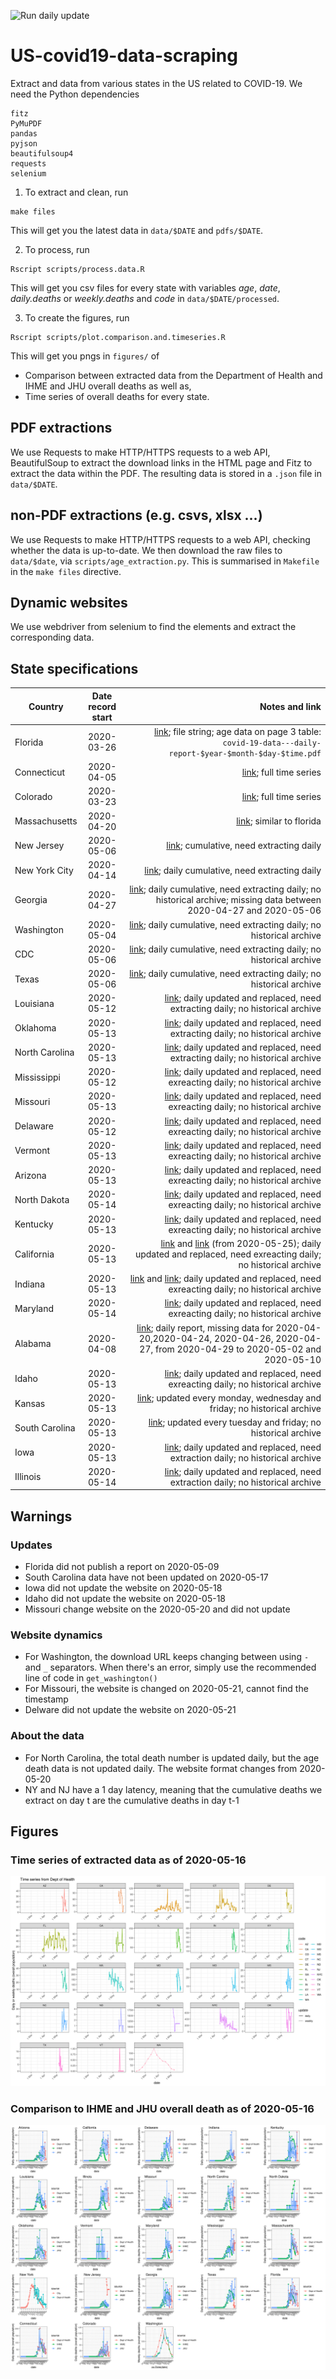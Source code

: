 ![Run daily update](https://github.com/MJHutchinson/US-covid19-data-scraping/workflows/Run%20daily%20update/badge.svg?branch=master)

# US-covid19-data-scraping
Extract and data from various states in the US related to COVID-19. We need the Python dependencies
```
fitz
PyMuPDF
pandas
pyjson
beautifulsoup4
requests
selenium
```

1. To extract and clean, run
```
make files
```
This will get you the latest data in `data/$DATE` and `pdfs/$DATE`.

2. To process, run
```
Rscript scripts/process.data.R
```
This will get you csv files for every state with variables *age*, *date*, *daily.deaths* or *weekly.deaths* and *code* in `data/$DATE/processed`.

3. To create the figures, run
```
Rscript scripts/plot.comparison.and.timeseries.R
```
This will get you pngs in `figures/` of 
* Comparison between extracted data from the Department of Health and IHME and JHU overall deaths as well as,
* Time series of overall deaths for every state.


## PDF extractions
We use Requests to make HTTP/HTTPS requests to a web API, BeautifulSoup to extract the download links in the HTML page and Fitz to extract the data within the PDF. The resulting data is stored in a `.json` file in `data/$DATE`.

## non-PDF extractions (e.g. csvs, xlsx ...)

We use Requests to make HTTP/HTTPS requests to a web API, checking whether the data is up-to-date. We then download the raw files to `data/$date`, via `scripts/age_extraction.py`. This is summarised in `Makefile` in the `make files` directive.

## Dynamic websites

We use webdriver from selenium to find the elements and extract the corresponding data. 

## State specifications
| Country        | Date record start           | Notes and link  |
| ------------- |:-------------:| -----:|
| Florida| 2020-03-26 |[link](https://www.floridadisaster.org/covid19/covid-19-data-reports/); file string; age data on page 3 table: `covid-19-data---daily-report-$year-$month-$day-$time.pdf` |
| Connecticut| 2020-04-05 | [link](https://data.ct.gov/api/views/ypz6-8qyf/rows.csv); full time series|
| Colorado| 2020-03-23 | [link](https://data-cdphe.opendata.arcgis.com/datasets/cdphe-covid19-state-level-open-data-repository?geometry=-125.744%2C35.977%2C-85.358%2C41.950); full time series|
| Massachusetts| 2020-04-20 | [link](https://www.mass.gov/doc/covid-19-dashboard-april-20-2020/download); similar to florida |
| New Jersey| 2020-05-06 | [link](https://www.nj.gov/health/cd/documents/topics/NCOV/COVID_Confirmed_Case_Summary.pdf); cumulative, need extracting daily |
| New York City| 2020-04-14 | [link](https://www1.nyc.gov/assets/doh/downloads/pdf/imm/covid-19-deaths-confirmed-probable-daily-04142020.pdf); daily cumulative, need extracting daily|
| Georgia| 2020-04-27 | [link](https://ga-covid19.ondemand.sas.com/docs/ga_covid_data.zip); daily cumulative, need extracting daily; no historical archive; missing data between 2020-04-27 and 2020-05-06|
| Washington| 2020-05-04 | [link](https://www.doh.wa.gov/Portals/1/Documents/1600/coronavirus/data-tables/PUBLIC-CDC-Event-Date-SARS.xlsx); daily cumulative, need extracting daily; no historical archive|
| CDC| 2020-05-06 | [link](https://data.cdc.gov/api/views/9bhg-hcku/rows.csv); daily cumulative, need extracting daily; no historical archive|
| Texas| 2020-05-06 | [link](https://dshs.texas.gov/coronavirus/TexasCOVID19CaseCountData.xlsx); daily cumulative, need extracting daily; no historical archive|
| Louisiana| 2020-05-12| [link](http://ldh.la.gov/coronavirus/); daily updated and replaced, need extracting daily; no historical archive|
| Oklahoma| 2020-05-13| [link](https://looker-dashboards.ok.gov/embed/dashboards/42); daily updated and replaced, need extracting daily; no historical archive|
| North Carolina| 2020-05-13| [link](https://covid19.ncdhhs.gov/dashboard#by-age); daily updated and replaced, need extracting daily; no historical archive|
| Mississippi| 2020-05-12| [link](https://msdh.ms.gov/msdhsite/_static/14,0,420.html); daily updated and replaced, need exreacting daily; no historical archive|
| Missouri| 2020-05-13| [link](https://health.mo.gov/living/healthcondiseases/communicable/novel-coronavirus/results.php);  daily updated and replaced, need exreacting daily; no historical archive|
| Delaware| 2020-05-12| [link](https://myhealthycommunity.dhss.delaware.gov/locations/state); daily updated and replaced, need exreacting daily; no historical archive|
| Vermont| 2020-05-13| [link](https://vcgi.maps.arcgis.com/apps/opsdashboard/index.html#/6128a0bc9ae14e98a686b635001ef7a7); daily updated and replaced, need exreacting daily; no historical archive| 
| Arizona| 2020-05-13| [link](https://www.azdhs.gov/preparedness/epidemiology-disease-control/infectious-disease-epidemiology/covid-19/dashboards/index.php); daily updated and replaced, need exreacting daily; no historical archive| 
| North Dakota| 2020-05-14| [link](https://www.health.nd.gov/diseases-conditions/coronavirus/north-dakota-coronavirus-cases); daily updated and replaced, need exreacting daily; no historical archive| 
| Kentucky| 2020-05-13| [link](https://kygeonet.maps.arcgis.com/apps/opsdashboard/index.html#/543ac64bc40445918cf8bc34dc40e334); daily updated and replaced, need exreacting daily; no historical archive| 
| California| 2020-05-13| [link](https://public.tableau.com/views/COVID-19PublicDashboard/Covid-19Public?%3Aembed=y&%3Adisplay_count=no&%3AshowVizHome=no) and [link](https://www.cdph.ca.gov/Programs/CID/DCDC/Pages/COVID-19/Race-Ethnicity.aspx#) (from 2020-05-25); daily updated and replaced, need exreacting daily; no historical archive| 
| Indiana| 2020-05-13| [link](https://www.coronavirus.in.gov/) and [link](https://hub.mph.in.gov/dataset?q=COVID); daily updated and replaced, need exreacting daily; no historical archive| 
| Maryland| 2020-05-14| [link](https://coronavirus.maryland.gov/); daily updated and replaced, need exreacting daily; no historical archive| 
| Alabama| 2020-04-08| [link](https://www.alabamapublichealth.gov/covid19/); daily report, missing data for 2020-04-20,2020-04-24, 2020-04-26, 2020-04-27, from 2020-04-29 to 2020-05-02 and 2020-05-10|
| Idaho| 2020-05-13| [link](https://public.tableau.com/profile/idaho.division.of.public.health#!/vizhome/DPHIdahoCOVID-19Dashboard_V2/Story1); daily updated and replaced, need exreacting daily; no historical archive| 
| Kansas| 2020-05-13| [link](https://www.coronavirus.kdheks.gov/160/COVID-19-in-Kansas); updated every monday, wednesday and friday; no historical archive| 
| South Carolina| 2020-05-13| [link](https://www.scdhec.gov/infectious-diseases/viruses/coronavirus-disease-2019-covid-19/sc-demographic-data-covid-19); updated every tuesday and friday; no historical archive| 
|Iowa| 2020-05-13| [link](https://coronavirus.iowa.gov/pages/case-counts); daily updated and replaced, need extraction daily; no historical archive| 
|Illinois| 2020-05-14 | [link](https://www.dph.illinois.gov/covid19/covid19-statistics); daily updated and replaced, need extraction daily; no historical archive| 



## Warnings
### Updates
- Florida did not publish a report on 2020-05-09
- South Carolina data have not been updated on 2020-05-17
- Iowa did not update the website on 2020-05-18
- Idaho did not update the website on 2020-05-18
- Missouri change website on the 2020-05-20 and did not update

### Website dynamics
- For Washington, the download URL keeps changing between using `-` and `_` separators. When there's an error, simply use the recommended line of code in `get_washington()`
- For Missouri, the website is changed on 2020-05-21, cannot find the timestamp
- Delware did not update the website on 2020-05-21

### About the data
- For North Carolina, the total death number is updated daily, but the age death data is not updated daily. The website format changes from 2020-05-20 
- NY and NJ have a 1 day latency, meaning that the cumulative deaths we extract on day t are the cumulative deaths in day t-1


## Figures
### Time series of extracted data as of 2020-05-16
![](figures/time.series_allstates.png)

### Comparison to IHME and JHU overall death as of 2020-05-16
![](figures/comparison.ihme.jhu.depthealth_overall.png)
